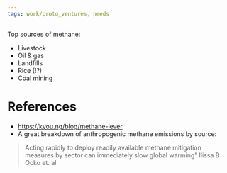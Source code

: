 ```yaml
---
tags: work/proto_ventures, needs
---
```


Top sources of methane:
- Livestock
- Oil & gas
- Landfills
- Rice (!?)
- Coal mining

# References
- https://kyou.ng/blog/methane-lever
- A great breakdown of anthropogenic methane emissions by source:
>Acting rapidly to deploy readily available methane mitigation measures by sector can immediately slow global warming” Ilissa B Ocko et. al